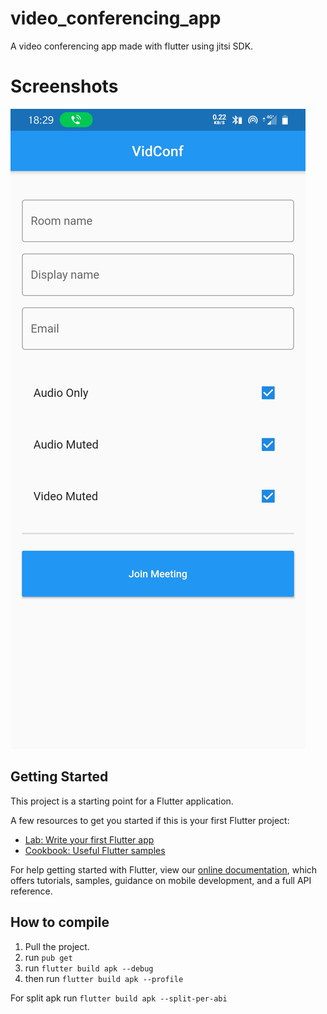 # video_conferencing_app

A video conferencing app made with flutter using jitsi SDK.

# Screenshots
<img src="https://github.com/CSEKINGS/video_conferencing_app/blob/master/Screenshot_20201123-182928.jpg">

## Getting Started

This project is a starting point for a Flutter application.

A few resources to get you started if this is your first Flutter project:

- [Lab: Write your first Flutter app](https://flutter.dev/docs/get-started/codelab)
- [Cookbook: Useful Flutter samples](https://flutter.dev/docs/cookbook)

For help getting started with Flutter, view our
[online documentation](https://flutter.dev/docs), which offers tutorials,
samples, guidance on mobile development, and a full API reference.

## How to compile 

1. Pull the project.
2. run ``pub get``
3. run ``flutter build apk --debug``
4. then run ``flutter build apk --profile``


For split apk run ``flutter build apk --split-per-abi``

